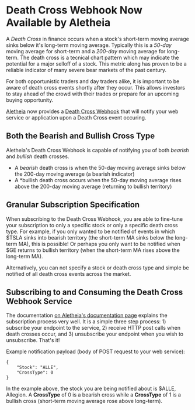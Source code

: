 # Death Cross Webhook Now Available by Aletheia

A *Death Cross* in finance occurs when a stock's short-term moving average sinks below it's long-term moving average. Typically this is a *50-day* moving average for short-term and a *200-day* moving average for long-term. The death cross is a tecnical chart pattern which may indicate the potential for a major selloff of a stock. This metric along has proven to be a reliable indicator of many severe bear markets of the past century.

For both opportunistic traders and day traders alike, it is important to be aware of death cross events shortly after they occur. This allows investors to stay ahead of the crowd with their trades or prepare for an upcoming buying opportunity.

[Aletheia](https://aletheiaapi.com) now provides a [Death Cross Webhook](https://aletheiaapi.com/docs/#death-cross-webhook) that will notify your web service or application upon a Death Cross event occuring. 

## Both the Bearish and Bullish Cross Type
Aletheia's Death Cross Webhook is capable of notifying you of both *bearish* and *bullish* death crosses.
- A *bearish* death cross is when the 50-day moving average sinks below the 200-day moving average (a bearish indicator)
- A *bullish death cross occurs when the 50-day moving average rises above the 200-day moving average (returning to bullish territory)

## Granular Subscription Specification
When subscribing to the Death Cross Webhook, you are able to fine-tune your subscription to only a specific stock or only a specific death cross type. For example, if you only wanted to be notified of events in which $TSLA sinks into bearish territory (the short-term MA sinks below the long-term MA), this is possible! Or perhaps you only want to be notified when $GE returns to bullish territory (when the short-term MA rises above the long-term MA). 

Alternatively, you can not specify a stock or death cross type and simple be notified of all death cross events across the market.

## Subscribing to and Consuming the Death Cross Webhook Service
The documentation [on Aletheia's documentation page](https://aletheiaapi.com/docs/#death-cross-webhook) explains the subscription process very well. It is a simple three step process: 1) subscribe your endpoint to the service, 2) receive HTTP post calls when death crosses occur, and 3) unsubscribe your endpoint when you wish to unsubscribe. That's it!

Example notification payload (body of POST request to your web service):
```
{
    "Stock": "ALLE",
    "CrossType": 0
}
```
In the example above, the stock you are being notified about is $ALLE, Allegion. A **CrossType** of 0 is a bearish cross while a **CrossType** of 1 is a bullish cross (short-term moving average rose above long-term).